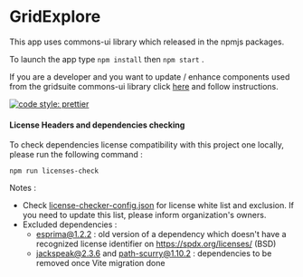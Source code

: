 # GridExplore

This app uses commons-ui library which released in the npmjs packages.

To launch the app type `npm install` then `npm start` .

If you are a developer and you want to update / enhance components used from the gridsuite commons-ui library
click [here](https://github.com/gridsuite/commons-ui) and follow instructions.

[![code style: prettier](https://img.shields.io/badge/code_style-prettier-ff69b4.svg?style=flat-square)](https://github.com/prettier/prettier)

#### License Headers and dependencies checking

To check dependencies license compatibility with this project one locally, please run the following command :

```
npm run licenses-check
```

Notes : 
* Check [license-checker-config.json](license-checker-config.json) for license white list and exclusion.
If you need to update this list, please inform organization's owners.
* Excluded dependencies :
    * esprima@1.2.2 : old version of a dependency which doesn't have a recognized license identifier on https://spdx.org/licenses/ (BSD)
    * jackspeak@2.3.6 and path-scurry@1.10.2 : dependencies to be removed once Vite migration done